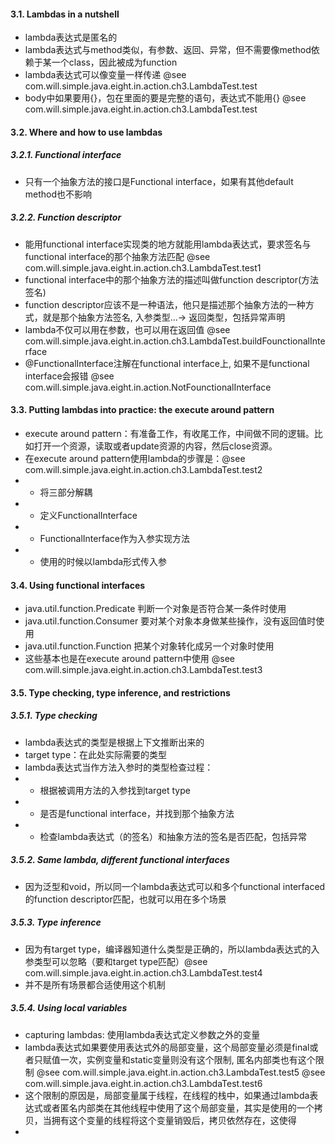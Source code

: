 #### 3.1. Lambdas in a nutshell
* lambda表达式是匿名的
* lambda表达式与method类似，有参数、返回、异常，但不需要像method依赖于某一个class，因此被成为function
* lambda表达式可以像变量一样传递 @see com.will.simple.java.eight.in.action.ch3.LambdaTest.test
* body中如果要用{}，包在里面的要是完整的语句，表达式不能用{} @see com.will.simple.java.eight.in.action.ch3.LambdaTest.test

#### 3.2. Where and how to use lambdas

##### 3.2.1. Functional interface
* 只有一个抽象方法的接口是Functional interface，如果有其他default method也不影响

##### 3.2.2. Function descriptor
* 能用functional interface实现类的地方就能用lambda表达式，要求签名与functional interface的那个抽象方法匹配 @see com.will.simple.java.eight.in.action.ch3.LambdaTest.test1
* functional interface中的那个抽象方法的描述叫做function descriptor(方法签名)
* function descriptor应该不是一种语法，他只是描述那个抽象方法的一种方式，就是那个抽象方法签名, 入参类型...-> 返回类型，包括异常声明
* lambda不仅可以用在参数，也可以用在返回值 @see com.will.simple.java.eight.in.action.ch3.LambdaTest.buildFounctionalInterface
* @FunctionalInterface注解在functional interface上, 如果不是functional interface会报错 @see com.will.simple.java.eight.in.action.NotFounctionalInterface

#### 3.3. Putting lambdas into practice: the execute around pattern
* execute around pattern：有准备工作，有收尾工作，中间做不同的逻辑。比如打开一个资源，读取或者update资源的内容，然后close资源。
* 在execute around pattern使用lambda的步骤是：@see com.will.simple.java.eight.in.action.ch3.LambdaTest.test2
* * 将三部分解耦
* * 定义FunctionalInterface
* * FunctionalInterface作为入参实现方法
* * 使用的时候以lambda形式传入参

#### 3.4. Using functional interfaces
* java.util.function.Predicate 判断一个对象是否符合某一条件时使用
* java.util.function.Consumer 要对某个对象本身做某些操作，没有返回值时使用
* java.util.function.Function 把某个对象转化成另一个对象时使用
* 这些基本也是在execute around pattern中使用 @see com.will.simple.java.eight.in.action.ch3.LambdaTest.test3

#### 3.5. Type checking, type inference, and restrictions
##### 3.5.1. Type checking
* lambda表达式的类型是根据上下文推断出来的
* target type：在此处实际需要的类型
* lambda表达式当作方法入参时的类型检查过程：
* * 根据被调用方法的入参找到target type
* * 是否是functional interface，并找到那个抽象方法
* * 检查lambda表达式（的签名）和抽象方法的签名是否匹配，包括异常

##### 3.5.2. Same lambda, different functional interfaces
* 因为泛型和void，所以同一个lambda表达式可以和多个functional interfaced 的function descriptor匹配，也就可以用在多个场景

##### 3.5.3. Type inference
* 因为有target type，编译器知道什么类型是正确的，所以lambda表达式的入参类型可以忽略（要和target type匹配）@see com.will.simple.java.eight.in.action.ch3.LambdaTest.test4
* 并不是所有场景都合适使用这个机制

##### 3.5.4. Using local variables
* capturing lambdas: 使用lambda表达式定义参数之外的变量
* lambda表达式如果要使用表达式外的局部变量，这个局部变量必须是final或者只赋值一次，实例变量和static变量则没有这个限制, 匿名内部类也有这个限制
@see com.will.simple.java.eight.in.action.ch3.LambdaTest.test5
@see com.will.simple.java.eight.in.action.ch3.LambdaTest.test6
* 这个限制的原因是，局部变量属于线程，在线程的栈中，如果通过lambda表达式或者匿名内部类在其他线程中使用了这个局部变量，其实是使用的一个拷贝，当拥有这个变量的线程将这个变量销毁后，拷贝依然存在，这使得
* 